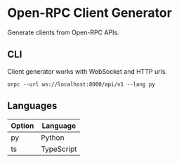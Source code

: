 # Open-RPC Client Generator

Generate clients from Open-RPC APIs.

## CLI

Client generator works with WebSocket and HTTP urls.

```shell
orpc --url ws://localhost:8000/api/v1 --lang py
```

## Languages

| Option | Language   |
|--------|------------|
| py     | Python     |
| ts     | TypeScript |
